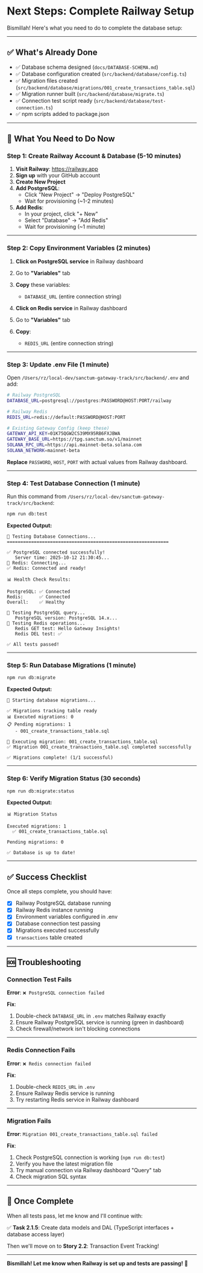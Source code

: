 # Next Steps: Complete Railway Setup

Bismillah! Here's what you need to do to complete the database setup:

---

## ✅ What's Already Done

- ✅ Database schema designed (`docs/DATABASE-SCHEMA.md`)
- ✅ Database configuration created (`src/backend/database/config.ts`)
- ✅ Migration files created (`src/backend/database/migrations/001_create_transactions_table.sql`)
- ✅ Migration runner built (`src/backend/database/migrate.ts`)
- ✅ Connection test script ready (`src/backend/database/test-connection.ts`)
- ✅ npm scripts added to package.json

---

## 🚀 What You Need to Do Now

### Step 1: Create Railway Account & Database (5-10 minutes)

1. **Visit Railway**: https://railway.app
2. **Sign up** with your GitHub account
3. **Create New Project**
4. **Add PostgreSQL**:
   - Click "New Project" → "Deploy PostgreSQL"
   - Wait for provisioning (~1-2 minutes)
5. **Add Redis**:
   - In your project, click "+ New"
   - Select "Database" → "Add Redis"
   - Wait for provisioning (~1 minute)

---

### Step 2: Copy Environment Variables (2 minutes)

1. **Click on PostgreSQL service** in Railway dashboard
2. Go to **"Variables"** tab
3. **Copy** these variables:
   - `DATABASE_URL` (entire connection string)

4. **Click on Redis service** in Railway dashboard
5. Go to **"Variables"** tab
6. **Copy**:
   - `REDIS_URL` (entire connection string)

---

### Step 3: Update .env File (1 minute)

Open `/Users/rz/local-dev/sanctum-gateway-track/src/backend/.env` and add:

```bash
# Railway PostgreSQL
DATABASE_URL=postgresql://postgres:PASSWORD@HOST:PORT/railway

# Railway Redis
REDIS_URL=redis://default:PASSWORD@HOST:PORT

# Existing Gateway Config (keep these)
GATEWAY_API_KEY=01K75QGW2CS39MX95RB6FXJBWA
GATEWAY_BASE_URL=https://tpg.sanctum.so/v1/mainnet
SOLANA_RPC_URL=https://api.mainnet-beta.solana.com
SOLANA_NETWORK=mainnet-beta
```

**Replace** `PASSWORD`, `HOST`, `PORT` with actual values from Railway dashboard.

---

### Step 4: Test Database Connection (1 minute)

Run this command from `/Users/rz/local-dev/sanctum-gateway-track/src/backend`:

```bash
npm run db:test
```

**Expected Output:**
```
🧪 Testing Database Connections...
============================================================

✅ PostgreSQL connected successfully!
   Server time: 2025-10-12 21:30:45...
🔄 Redis: Connecting...
✅ Redis: Connected and ready!

📊 Health Check Results:

PostgreSQL: ✅ Connected
Redis:      ✅ Connected
Overall:    ✅ Healthy

📝 Testing PostgreSQL query...
   PostgreSQL version: PostgreSQL 14.x...
📝 Testing Redis operations...
   Redis GET test: Hello Gateway Insights!
   Redis DEL test: ✅

✅ All tests passed!
```

---

### Step 5: Run Database Migrations (1 minute)

```bash
npm run db:migrate
```

**Expected Output:**
```
🚀 Starting database migrations...

✅ Migrations tracking table ready
📊 Executed migrations: 0
📋 Pending migrations: 1
   - 001_create_transactions_table.sql

📝 Executing migration: 001_create_transactions_table.sql
✅ Migration 001_create_transactions_table.sql completed successfully

✅ Migrations complete! (1/1 successful)
```

---

### Step 6: Verify Migration Status (30 seconds)

```bash
npm run db:migrate:status
```

**Expected Output:**
```
📊 Migration Status

Executed migrations: 1
  ✅ 001_create_transactions_table.sql

Pending migrations: 0

✅ Database is up to date!
```

---

## ✅ Success Checklist

Once all steps complete, you should have:

- [x] Railway PostgreSQL database running
- [x] Railway Redis instance running
- [x] Environment variables configured in .env
- [x] Database connection test passing
- [x] Migrations executed successfully
- [x] `transactions` table created

---

## 🆘 Troubleshooting

### Connection Test Fails

**Error**: `❌ PostgreSQL connection failed`

**Fix**:
1. Double-check `DATABASE_URL` in `.env` matches Railway exactly
2. Ensure Railway PostgreSQL service is running (green in dashboard)
3. Check firewall/network isn't blocking connections

---

### Redis Connection Fails

**Error**: `❌ Redis connection failed`

**Fix**:
1. Double-check `REDIS_URL` in `.env`
2. Ensure Railway Redis service is running
3. Try restarting Redis service in Railway dashboard

---

### Migration Fails

**Error**: `Migration 001_create_transactions_table.sql failed`

**Fix**:
1. Check PostgreSQL connection is working (`npm run db:test`)
2. Verify you have the latest migration file
3. Try manual connection via Railway dashboard "Query" tab
4. Check migration SQL syntax

---

## 🎯 Once Complete

When all tests pass, let me know and I'll continue with:

✅ **Task 2.1.5**: Create data models and DAL (TypeScript interfaces + database access layer)

Then we'll move on to **Story 2.2**: Transaction Event Tracking!

---

**Bismillah! Let me know when Railway is set up and tests are passing!** 🚀
